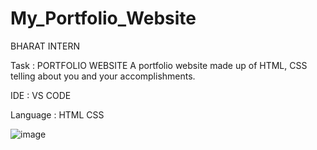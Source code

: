 # My_Portfolio_Website
BHARAT INTERN

Task : PORTFOLIO WEBSITE 
A portfolio website made up of HTML,
CSS telling about you and your
accomplishments.

IDE : VS CODE

Language : HTML CSS

![image](https://github.com/shrushtikasab/My_Portfolio_Website/assets/137315630/0d2ae8ef-d0ce-4166-be32-8cac45daf0c8)
